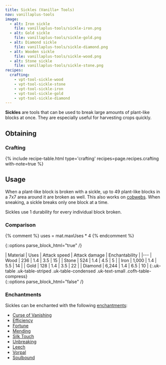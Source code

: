 ```yaml
---
title: Sickles (Vanilla+ Tools)
nav: vanillaplus-tools
image:
  - alt: Iron sickle
    file: vanillaplus-tools/sickle-iron.png
  - alt: Gold sickle
    file: vanillaplus-tools/sickle-gold.png
  - alt: Diamond sickle
    file: vanillaplus-tools/sickle-diamond.png
  - alt: Wooden sickle
    file: vanillaplus-tools/sickle-wood.png
  - alt: Stone sickle
    file: vanillaplus-tools/sickle-stone.png
recipes:
  crafting:
    - vpt-tool-sickle-wood
    - vpt-tool-sickle-stone
    - vpt-tool-sickle-iron
    - vpt-tool-sickle-gold
    - vpt-tool-sickle-diamond
---
```


**Sickles** are tools that can be used to break large amounts of plant-like
blocks at once. They are especially useful for harvesting crops quickly.


Obtaining
---------

### Crafting
{% include recipe-table.html type='crafting' recipes=page.recipes.crafting with-note=true %}


Usage
-----

When a plant-like block is broken with a sickle, up to 49 plant-like blocks in a
7x7 area around it are broken as well. This also works on
[cobwebs](https://minecraft.gamepedia.com/Cobweb). When sneaking, a sickle
breaks only one block at a time.

Sickles use 1 durability for every individual block broken.

### Comparison
{% comment %}
uses = mat.maxUses * 4
{% endcomment %}

{::options parse_block_html="true" /}
<div class="uk-overflow-container">
| Material | Uses | Attack speed | Attack damage | Enchantability |
|---
| Wood | 236 | 1.4 | 3.5 | 15 |
| Stone | 524 | 1.4 | 4.5 | 5 |
| Iron | 1,000 | 1.4 | 5.5 | 14 |
| Gold | 128 | 1.4 | 3.5 | 22 |
| Diamond | 6,244 | 1.4 | 6.5 | 10 |
{:.uk-table .uk-table-striped .uk-table-condensed .uk-text-small .cofh-table-compress}
</div>
{::options parse_block_html="false" /}

### Enchantments
Sickles can be enchanted with the following
[enchantments](https://minecraft.gamepedia.com/Enchanting):

* [Curse of Vanishing](https://minecraft.gamepedia.com/Enchanting#Curse_of_Vanishing)
* [Efficiency](https://minecraft.gamepedia.com/Enchanting#Efficiency)
* [Fortune](https://minecraft.gamepedia.com/Enchanting#Fortune)
* [Mending](https://minecraft.gamepedia.com/Enchanting#Mending)
* [Silk Touch](https://minecraft.gamepedia.com/Enchanting#Silk_Touch)
* [Unbreaking](https://minecraft.gamepedia.com/Enchanting#Unbreaking)
* [Leech](/docs/cofh-core-4/leech/)
* [Vorpal](/docs/cofh-core-4/vorpal/)
* [Soulbound](/docs/cofh-core-4/soulbound/)
